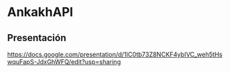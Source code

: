 # AnkakhAPI

## Presentación

https://docs.google.com/presentation/d/1lC0tb73Z8NCKF4ybIVC_weh5tHswquFapS-JdxGhWFQ/edit?usp=sharing

